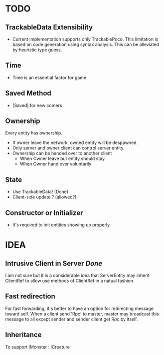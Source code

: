 # TODO

## TrackableData Extensibility

- Current implementation supports only TrackablePoco.
  This limitation is based on code generation using syntax analysis.
  This can be alleviated by heuristic type guess.

## Time

- Time is an essential factor for game

## Saved Method

- [Saved] for new comers

## Ownership

Every entity has ownership.
- If owner leave the network, owned entity will be despawned.
- Only server and owner client can control server entity.
- Ownership can be handed over to another client
  - When Owner leave but entity should stay.
  - When Owner hand over voluntarily

## State

- Use TrackableData! (Done)
- Client-side update ? (allowed?)

## Constructor or Initializer

- It's required to init entities showing up properly.

# IDEA

## Intrusive Client in Server *Done*

I am not sure but it is a considerable idea that ServerEntity may inherit ClientRef
to allow use methods of ClientRef in a natual fashion.

## Fast redirection

For fast forwarding, it's better to have an option for redirecting message toward self.
When a client send 'Rpc' to master, master may broadcast this message to all except sender
and sender client get Rpc by itself.

## Inheritance

To support IMonster : ICreature
